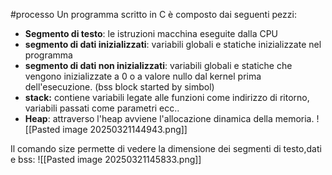 #processo
Un programma scritto in C è composto dai seguenti pezzi:
- **Segmento di testo**: le istruzioni macchina eseguite dalla CPU
- **segmento di dati inizializzati**: variabili globali e statiche inizializzate nel programma
- **segmento di dati non inizializzati**: variabili globali e statiche che vengono inizializzate a 0 o a valore nullo dal kernel prima dell'esecuzione. (bss block started by simbol)
- **stack:** contiene variabili legate alle funzioni come indirizzo di ritorno, variabili passati come parametri ecc..
- **Heap**: attraverso l'heap avviene l'allocazione dinamica della memoria.
![[Pasted image 20250321144943.png]]

Il comando size permette di vedere la dimensione dei segmenti di testo,dati  e bss:
![[Pasted image 20250321145833.png]]

